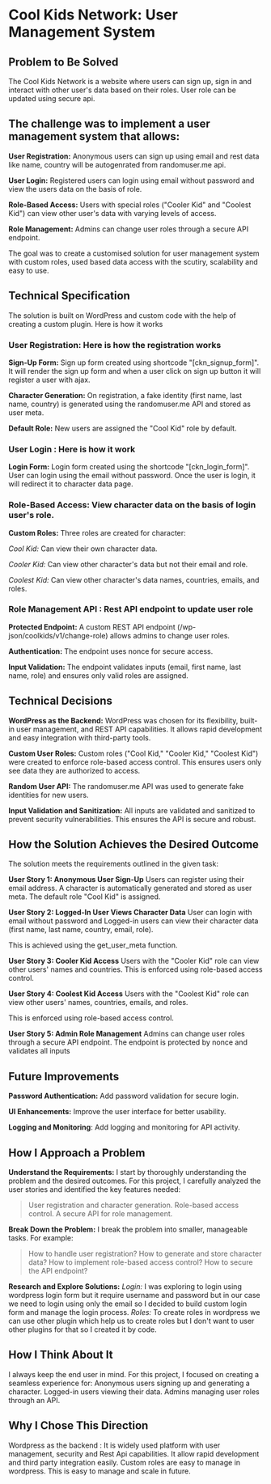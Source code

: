 # Cool Kids Network: User Management System

## Problem to Be Solved
The Cool Kids Network is a website where users can sign up, sign in and interact with other user's data based on their roles. User role can be updated using secure api.

## The challenge was to implement a user management system that allows:
**User Registration:** Anonymous users can sign up using email and rest data like name, country will be autogenrated from randomuser.me api.

**User Login:** Registered users can login using email without password and view the users data on the basis of role.

**Role-Based Access:** Users with special roles ("Cooler Kid" and "Coolest Kid") can view other user's data with varying levels of access.

**Role Management:** Admins can change user roles through a secure API endpoint.

The goal was to create a customised solution for user management system with custom roles, used based data access with the scutiry, scalability and easy to use.

## Technical Specification
The solution is built on WordPress and custom code with the help of creating a custom plugin. Here is how it works

### User Registration: Here is how the registration works
**Sign-Up Form:** Sign up form created using shortcode "[ckn_signup_form]". It will render the sign up form and when a user click on sign up button it will register a user with ajax.

**Character Generation:** On registration, a fake identity (first name, last name, country) is generated using the randomuser.me API and stored as user meta.

**Default Role:** New users are assigned the "Cool Kid" role by default.   

### User Login : Here is how it work
**Login Form:** Login form created using the shortcode "[ckn_login_form]". User can login using the email without password. Once the user is login, it will redirect it to character data page.

### Role-Based Access: View character data on the basis of login user's role.

**Custom Roles:** Three roles are created for character:

*Cool Kid:* Can view their own character data.

*Cooler Kid:* Can view other character's data but not their email and role.

*Coolest Kid:* Can view other character's data names, countries, emails, and roles.

### Role Management API : Rest API endpoint to update user role
**Protected Endpoint:** A custom REST API endpoint (/wp-json/coolkids/v1/change-role) allows admins to change user roles.

**Authentication:** The endpoint uses nonce for secure access.

**Input Validation:** The endpoint validates inputs (email, first name, last name, role) and ensures only valid roles are assigned.

## Technical Decisions
**WordPress as the Backend:**  WordPress was chosen for its flexibility, built-in user management, and REST API capabilities. It allows rapid development and easy integration with third-party tools.

**Custom User Roles:** Custom roles ("Cool Kid," "Cooler Kid," "Coolest Kid") were created to enforce role-based access control. This ensures users only see data they are authorized to access.

**Random User API:** The randomuser.me API was used to generate fake identities for new users.

**Input Validation and Sanitization:** All inputs are validated and sanitized to prevent security vulnerabilities. This ensures the API is secure and robust.

## How the Solution Achieves the Desired Outcome
The solution meets the requirements outlined in the given task:

**User Story 1: Anonymous User Sign-Up**
Users can register using their email address.
A character is automatically generated and stored as user meta.
The default role "Cool Kid" is assigned.

**User Story 2: Logged-In User Views Character Data**
User can login with email without password and Logged-in users can view their character data (first name, last name, country, email, role).

This is achieved using the get_user_meta function.

**User Story 3: Cooler Kid Access**
Users with the "Cooler Kid" role can view other users' names and countries.
This is enforced using role-based access control.

**User Story 4: Coolest Kid Access**
Users with the "Coolest Kid" role can view other users' names, countries, emails, and roles.

This is enforced using role-based access control.

**User Story 5: Admin Role Management**
Admins can change user roles through a secure API endpoint. The endpoint is protected by nonce and validates all inputs

## Future Improvements
**Password Authentication:** Add password validation for secure login.

**UI Enhancements:** Improve the user interface for better usability.

**Logging and Monitoring**: Add logging and monitoring for API activity.

## How I Approach a Problem
**Understand the Requirements:** I start by thoroughly understanding the problem and the desired outcomes. For this project, I carefully analyzed the user stories and identified the key features needed:
> User registration and character generation.
> Role-based access control.
> A secure API for role management.

**Break Down the Problem:** I break the problem into smaller, manageable tasks. For example:
> How to handle user registration?
> How to generate and store character data?
> How to implement role-based access control?
> How to secure the API endpoint?

**Research and Explore Solutions:** 
*Login:* I was exploring to login using wordpress login form but it require username and password but in our case we need to login using only the email so I decided to build custom login form and manage the login process.
*Roles:* To create roles in wordpress we can use other plugin which help us to create roles but I don't want to user other plugins for that so I created it by code.

## How I Think About It
I always keep the end user in mind. For this project, I focused on creating a seamless experience for:
Anonymous users signing up and generating a character.
Logged-in users viewing their data.
Admins managing user roles through an API.

## Why I Chose This Direction
Wordpress as the backend : It is widely used platform with user management, security and Rest Api capabilities. It allow rapid development and third party integration easily. Custom roles are easy to manage in wordpress. This is easy to manage and scale in future.

